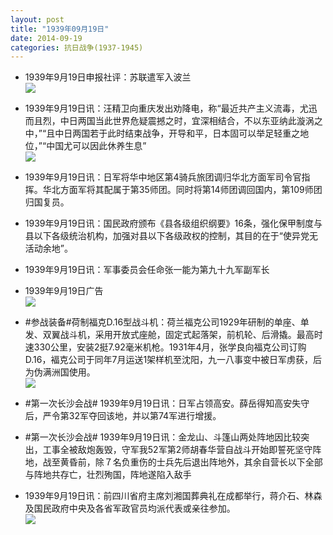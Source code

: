 ```yaml
---
layout: post
title: "1939年09月19日"
date: 2014-09-19
categories: 抗日战争(1937-1945)
---
```


<meta name="referrer" content="no-referrer" />

- 1939年9月19日申报社评：苏联遣军入波兰 <br/><img src="https://ww3.sinaimg.cn/large/aca367d8jw1eki3cbfsduj20oc0yh1ed.jpg" />

- 1939年9月19日讯：汪精卫向重庆发出劝降电，称“最近共产主义流毒，尤迅而且烈，中日两国当此世界危疑震撼之时，宜深相结合，不以东亚纳此漩涡之中，”“且中日两国若于此时结束战争，开导和平，日本固可以举足轻重之地位，”“中国尤可以因此休养生息” <br/><img src="https://ww2.sinaimg.cn/large/aca367d8jw1eki1lnpu7uj209q076q36.jpg" />

- 1939年9月19日讯：日军将华中地区第4骑兵旅团调归华北方面军司令官指挥。华北方面军将其配属于第35师团。同时将第14师团调回国内，第109师团归国复员。 

- 1939年9月19日讯：国民政府颁布《县各级组织纲要》16条，强化保甲制度与县以下各级统治机构，加强对县以下各级政权的控制，其目的在于“使异党无活动余地”。 

- 1939年9月19日讯：军事委员会任命张一能为第九十九军副军长 

- 1939年9月19日广告 <br/><img src="https://ww3.sinaimg.cn/large/aca367d8jw1ekhmkdhi6lj20370kdwfd.jpg" />

- #参战装备#荷制福克D.16型战斗机：荷兰福克公司1929年研制的单座、单发、双翼战斗机，采用开放式座舱，固定式起落架，前机轮、后滑撬。最高时速330公里，安装2挺7.92毫米机枪。1931年4月，张学良向福克公司订购D.16，褔克公司于同年7月运送1架样机至沈阳，九一八事变中被日军虏获，后为伪满洲国使用。 <br/><img src="https://ww1.sinaimg.cn/large/aca367d8jw1ekhjyu2p35j20dc0mp77q.jpg" />

- #第一次长沙会战# 1939年9月19日讯：日军占领高安。薛岳得知高安失守后，严令第32军夺回该地，并以第74军进行增援。 

- #第一次长沙会战# 1939年9月19日讯：金龙山、斗篷山两处阵地因比较突出，工事全被敌炮轰毁，守军我52军第2师胡春华营自战斗开始即誓死坚守阵地，战至黄昏前，除７名负重伤的士兵先后退出阵地外，其余自营长以下全部与阵地共存亡，壮烈殉国，阵地遂陷入敌手 

- 1939年9月19日讯：前四川省府主席刘湘国葬典礼在成都举行，蒋介石、林森及国民政府中央及各省军政官员均派代表或亲往参加。 <br/><img src="https://ww4.sinaimg.cn/large/aca367d8jw1ekhf1vvugpj20490chmy0.jpg" />

